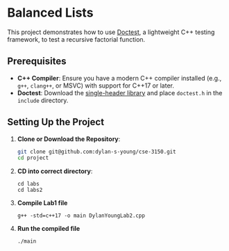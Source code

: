 # Balanced Lists

This project demonstrates how to use [Doctest](https://github.com/doctest/doctest), a lightweight C++ testing framework, to test a recursive factorial function.

## Prerequisites

- **C++ Compiler**: Ensure you have a modern C++ compiler installed (e.g., `g++`, `clang++`, or MSVC) with support for C++17 or later.
- **Doctest**: Download the [single-header library](https://github.com/doctest/doctest) and place `doctest.h` in the `include` directory.

## Setting Up the Project

1. **Clone or Download the Repository**:

   ```bash
   git clone git@github.com:dylan-s-young/cse-3150.git
   cd project
   ```

2. **CD into correct directory**:

   ```
   cd labs
   cd labs2
   ```

3. **Compile Lab1 file**

   ```
   g++ -std=c++17 -o main DylanYoungLab2.cpp
   ```

4. **Run the compiled file**
   ```
   ./main
   ```
